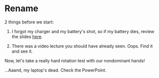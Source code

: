 # Rename

2 things before we start:

1. I forgot my charger and my battery's shot, so if my battery dies, review the slides [here](../PDFs/memory.pdf).

2. There was a video lecture you should have already seen. Oops. Find it and see it.

Now, let's take a really hard rotation test with our nondominant hands!

...Aaand, my laptop's dead. Check the PowerPoint.
